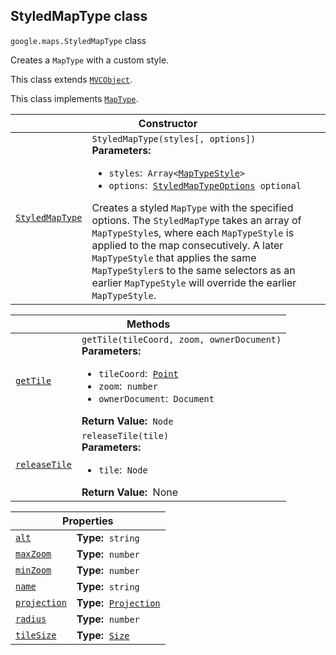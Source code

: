 
<h2 id="StyledMapType">StyledMapType class</h2>
<p>
<code><span itemprop="path">google.maps</span>.<span itemprop="name">StyledMapType</span></code>
class
</p>
<p>Creates a <code>MapType</code> with a custom style.</p>
<p>This class extends
<code><a href="MVCObject.md">MVCObject</a></code>.
</p>
<p>This class implements
<code><a href="MapType.md">MapType</a></code>.
</p>
<div class="devsite-table-wrapper"><table class="constructors responsive" summary="class StyledMapType - Constructor">
<thead>
<tr><th colspan="2" id="StyledMapType.constructor">Constructor</th>
</tr></thead>
<tbody>
<tr>
<td><code><a class="secret-link" href="#StyledMapType.constructor"><span>StyledMapType</span></a></code></td>
<td><div><code>StyledMapType(styles[, options])</code></div>
<div class="desc"><strong>Parameters:</strong>&nbsp; <ul>
<li><code>styles</code>:&nbsp; <code>Array&lt;<a href="MapTypeStyle.md">MapTypeStyle</a>&gt;</code></li>
<li><code>options</code>:&nbsp; <code><a href="StyledMapTypeOptions.md">StyledMapTypeOptions</a> <span class="optional-type-annotation">optional</span></code></li>
</ul></div>
<div class="desc">Creates a styled <code>MapType</code> with the specified options. The <code>StyledMapType</code> takes an array of <code>MapTypeStyle</code>s, where each <code>MapTypeStyle</code> is applied to the map consecutively. A later <code>MapTypeStyle</code> that applies the same <code>MapTypeStyler</code>s to the same selectors as an earlier <code>MapTypeStyle</code> will override the earlier <code>MapTypeStyle</code>.</div></td>
</tr>
</tbody>
</table></div>
<div class="devsite-table-wrapper"><table class="methods responsive" summary="class StyledMapType - Methods">
<thead>
<tr><th colspan="2">Methods</th>
</tr></thead>
<tbody>
<tr id="StyledMapType.getTile">
<td itemprop="property"><code><a class="secret-link" href="#StyledMapType.getTile"><span>getTile</span></a></code></td>
<td><div><code>getTile(tileCoord, zoom, ownerDocument)</code></div>
<div class="desc"><strong>Parameters:</strong>&nbsp; <ul>
<li><code>tileCoord</code>:&nbsp; <code><a href="Point.md">Point</a></code></li>
<li><code>zoom</code>:&nbsp; <code>number</code></li>
<li><code>ownerDocument</code>:&nbsp; <code>Document</code></li>
</ul></div>
<div class="desc"><strong>Return Value:</strong>&nbsp; <code>Node</code></div>
<div class="desc"></div></td>
</tr>
<tr id="StyledMapType.releaseTile">
<td itemprop="property"><code><a class="secret-link" href="#StyledMapType.releaseTile"><span>releaseTile</span></a></code></td>
<td><div><code>releaseTile(tile)</code></div>
<div class="desc"><strong>Parameters:</strong>&nbsp; <ul>
<li><code>tile</code>:&nbsp; <code>Node</code></li>
</ul></div>
<div class="desc"><strong>Return Value:</strong>&nbsp; None</div>
<div class="desc"></div></td>
</tr>
</tbody>
</table></div>
<div class="devsite-table-wrapper"><table class="properties responsive" summary="class StyledMapType - Properties">
<thead>
<tr><th colspan="2">Properties</th>
</tr></thead>
<tbody>
<tr id="StyledMapType.alt">
<td itemprop="property"><code><a class="secret-link" href="#StyledMapType.alt"><span>alt</span></a></code></td>
<td><div><strong>Type:</strong>&nbsp; <code>string</code></div>
<div class="desc"></div></td>
</tr>
<tr id="StyledMapType.maxZoom">
<td itemprop="property"><code><a class="secret-link" href="#StyledMapType.maxZoom"><span>maxZoom</span></a></code></td>
<td><div><strong>Type:</strong>&nbsp; <code>number</code></div>
<div class="desc"></div></td>
</tr>
<tr id="StyledMapType.minZoom">
<td itemprop="property"><code><a class="secret-link" href="#StyledMapType.minZoom"><span>minZoom</span></a></code></td>
<td><div><strong>Type:</strong>&nbsp; <code>number</code></div>
<div class="desc"></div></td>
</tr>
<tr id="StyledMapType.name">
<td itemprop="property"><code><a class="secret-link" href="#StyledMapType.name"><span>name</span></a></code></td>
<td><div><strong>Type:</strong>&nbsp; <code>string</code></div>
<div class="desc"></div></td>
</tr>
<tr id="StyledMapType.projection">
<td itemprop="property"><code><a class="secret-link" href="#StyledMapType.projection"><span>projection</span></a></code></td>
<td><div><strong>Type:</strong>&nbsp; <code><a href="Projection.md">Projection</a></code></div>
<div class="desc"></div></td>
</tr>
<tr id="StyledMapType.radius">
<td itemprop="property"><code><a class="secret-link" href="#StyledMapType.radius"><span>radius</span></a></code></td>
<td><div><strong>Type:</strong>&nbsp; <code>number</code></div>
<div class="desc"></div></td>
</tr>
<tr id="StyledMapType.tileSize">
<td itemprop="property"><code><a class="secret-link" href="#StyledMapType.tileSize"><span>tileSize</span></a></code></td>
<td><div><strong>Type:</strong>&nbsp; <code><a href="Size.md">Size</a></code></div>
<div class="desc"></div></td>
</tr>
</tbody>
</table></div>
<script src="replace_links.js"></script>
